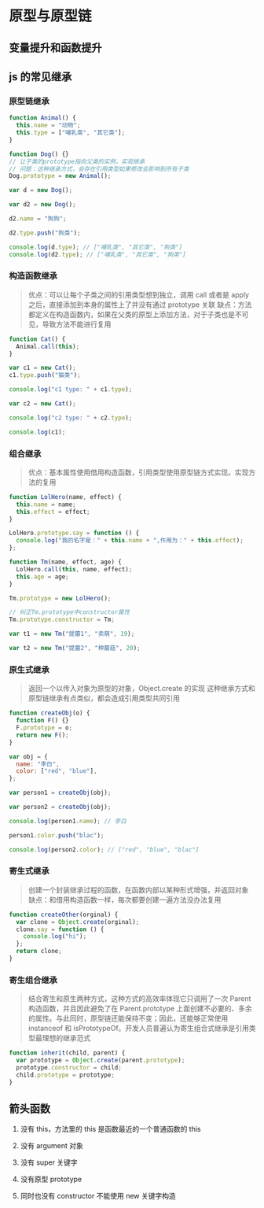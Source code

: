 # 原型与原型链

## 变量提升和函数提升

## js 的常见继承

### 原型链继承

```js
function Animal() {
  this.name = "动物";
  this.type = ["哺乳类", "其它类"];
}

function Dog() {}
// 让子类的prototype指向父类的实例，实现继承
// 问题：这种继承方式，会存在引用类型如果修改会影响到所有子类
Dog.prototype = new Animal();

var d = new Dog();

var d2 = new Dog();

d2.name = "狗狗";

d2.type.push("狗类");

console.log(d.type); // ["哺乳类", "其它类", "狗类"]
console.log(d2.type); // ["哺乳类", "其它类", "狗类"]
```

### 构造函数继承

> 优点：可以让每个子类之间的引用类型想到独立，调用 call 或者是 apply 之后，直接添加到本身的属性上了并没有通过 prototype 关联
> 缺点：方法都定义在构造函数内，如果在父类的原型上添加方法，对于子类也是不可见，导致方法不能进行复用

```js
function Cat() {
  Animal.call(this);
}

var c1 = new Cat();
c1.type.push("猫类");

console.log("c1 type: " + c1.type);

var c2 = new Cat();

console.log("c2 type: " + c2.type);

console.log(c1);
```

### 组合继承

> 优点：基本属性使用借用构造函数，引用类型使用原型链方式实现。实现方法的复用

```js
function LolHero(name, effect) {
  this.name = name;
  this.effect = effect;
}

LolHero.prototype.say = function () {
  console.log("我的名字是：" + this.name + ",作用为：" + this.effect);
};

function Tm(name, effect, age) {
  LolHero.call(this, name, effect);
  this.age = age;
}

Tm.prototype = new LolHero();

// 纠正Tm.prototype中constructor属性
Tm.prototype.constructor = Tm;

var t1 = new Tm("提蘑1", "卖萌", 19);

var t2 = new Tm("提蘑2", "种蘑菇", 20);
```

### 原生式继承

> 返回一个以传入对象为原型的对象，Object.create 的实现
> 这种继承方式和原型链继承有点类似，都会造成引用类型共同引用

```js
function createObj(o) {
  function F() {}
  F.prototype = o;
  return new F();
}

var obj = {
  name: "李白",
  color: ["red", "blue"],
};

var person1 = createObj(obj);

var person2 = createObj(obj);

console.log(person1.name); // 李白

person1.color.push("blac");

console.log(person2.color); // ["red", "blue", "blac"]
```

### 寄生式继承

> 创建一个封装继承过程的函数，在函数内部以某种形式增强，并返回对象
> 缺点：和借用构造函数一样，每次都要创建一遍方法没办法复用

```js
function createOther(orginal) {
  var clone = Object.create(orginal);
  clone.say = function () {
    console.log("hi");
  };
  return clone;
}
```

### 寄生组合继承

> 结合寄生和原生两种方式，这种方式的高效率体现它只调用了一次 Parent 构造函数，并且因此避免了在 Parent.prototype 上面创建不必要的、多余的属性。与此同时，原型链还能保持不变；因此，还能够正常使用 instanceof 和 isPrototypeOf。开发人员普遍认为寄生组合式继承是引用类型最理想的继承范式

```js
function inherit(child, parent) {
  var prototype = Object.create(parent.prototype);
  prototype.constructor = child;
  child.prototype = prototype;
}
```

## 箭头函数

1. 没有 this，方法里的 this 是函数最近的一个普通函数的 this

2. 没有 argument 对象

3. 没有 super 关键字

4. 没有原型 prototype

5. 同时也没有 constructor 不能使用 new 关键字构造
